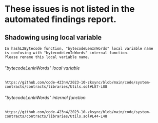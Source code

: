 
# These issues is not listed in the automated findings report.
## Shadowing using local variable

	In hashL2Bytecode function, "bytecodeLenInWords" local variable name is confusing with "bytecodeLenInWords" internal function.
	Please rename this local variable name.

###### "bytecodeLenInWords" local variable
	https://github.com/code-423n4/2023-10-zksync/blob/main/code/system-contracts/contracts/libraries/Utils.sol#L87-L88

###### "bytecodeLenInWords" internal function
	https://github.com/code-423n4/2023-10-zksync/blob/main/code/system-contracts/contracts/libraries/Utils.sol#L44-L48	
